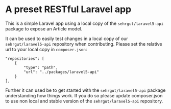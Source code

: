 # A preset RESTful Laravel app
This is a simple Laravel app using a local copy of the ``sehrgut/laravel5-api`` package to expose an Article model.

It can be used to easily test changes in a local copy of our `sehrgut/laravel5-api` repository when contributing.
Please set the relative url to your local copy in `composer.json`:

```
"repositories": [
    {
        "type": "path",
        "url": "../packages/laravel5-api"
    }
],
```

Further it can used be to get started with the `sehrgut/laravel5-api` package understanding how things work. If you do so please update composer.json to use non local and stable version of the `sehrgut/laravel5-api` repository.
